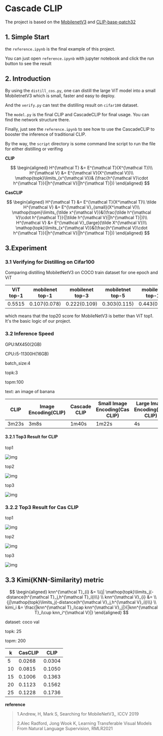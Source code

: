 # Cascade CLIP

The project is based on the [MobilenetV3](https://openaccess.thecvf.com/content_ICCV_2019/html/Howard_Searching_for_MobileNetV3_ICCV_2019_paper.html) and [CLIP-base-patch32](http://proceedings.mlr.press/v139/radford21a)

## 1. Simple Start

the `reference.ipynb` is the final example of this project.

You can just open `reference.ipynb` with jupyter notebook and click the run button to see the result

## 2. Introduction

By using the `distill_cos.py`, one can distill the large ViT model into a small MobiletnetV3 which is small, faster and easy  to deploy. 

And the `verify.py` can test the distilling result on `cifar100` dataset. 

The `model.py` is the final CLIP and CascadeCLIP for final usage. You can find the network structure there.

Finally, just see the `reference.ipynb` to see how to use the CascadeCLIP to booster the inference of traditional CLIP.

By the way, the `script` directory is some command line script to run the file for either distilling or verifing

**CLIP**


$$
\begin{aligned}
H^{\mathcal T} &= E^{\mathcal T}(X^{\mathcal T})\\
H^{\mathcal V} &= E^{\mathcal V}(X^{\mathcal V})\\
\mathop{topk}\limits_{x^{\mathcal V}}& (\frac{h^{\mathcal V}\cdot h^{\mathcal T}}{|h^{\mathcal V}||h^{\mathcal T}|})
\end{aligned}
$$

**CasCLIP**

$$
\begin{aligned}
H^{\mathcal T} &= E^{\mathcal T}(X^\mathcal T)\\
\tilde H^{\mathcal V} &= E^{\mathcal V}_{small}(X^\mathcal V)\\
\mathop{topm}\limits_{\tilde x^{\mathcal V}}&(\frac{\tilde h^{\mathcal V}\cdot h^{\mathcal T}}{|\tilde h^{\mathcal V}||h^{\mathcal T}|})\\
H^{\mathcal V} &= E^{\mathcal V}_{large}(\tilde X^{\mathcal V})\\
\mathop{topk}\limits_{x^{\mathcal V}}&(\frac{h^{\mathcal V}\cdot h^{\mathcal T}}{|h^{\mathcal V}||h^{\mathcal T}|})
\end{aligned}
$$


## 3.Experiment

### 3.1 Verifying for Distilling on Cifar100

Comparing distilling MobiletNetV3 on COCO train dataset for one epoch and ViT 

| ViT top-1 | mobilenet top-1 | mobilenet top-3 | mobiletnet top-5 | mobiletnet top-10 | mobiletnet top-20 |
| --------- | --------------- | --------------- | ---------------- | ----------------- | ----------------- |
| 0.5515    | $0.107(0.078)$  | $0.222(0.109)$  | $0.303(0.115)$   | $0.443(0.122)$    | $0.603(0.118)$    |

which means that the top20 score for MobileNetV3 is better than ViT top1. It's the basic logic of our project.

### 3.2 Inference Speed

GPU:MX450(2GB)

CPU:i5-11300H(16GB)

batch_size:4

topk:3

topm:100

text: an image of banana

| CLIP  | Image Encoding(CLIP) | Cascade CLIP | Small Image Encoding(Cas CLIP) | Large Image Encoding(Cas CLIP) |
| ----- | -------------------- | ------------ | ------------------------------ | ------------------------------ |
| 3m23s | 3m8s                 | 1m40s        | 1m22s                          | 4s                             |

#### 3.2.1 Top3 Result for CLIP

top1

![img](./.images/clip-top1.png)

top2

![img](./.images/clip-top2.png)

top3

![img](./.images/clip-top3.png)

### 3.2.2 Top3 Result for Cas CLIP

top1

![img](./.images/cas-clip-top1.png)

top2

![img](./.images/cas-clip-top2.png)

top3

![img](./.images/cas-clip-top3.png)

## 3.3 Kimi(KNN-Similarity) metric

$$
\begin{aligned}
knn^{\mathcal T}_{i} &= \\{j| \mathop{topk}\limits_j(-distance(h^{\mathcal T}_j,h^{\mathcal T}_i))\\}
\\
knn^{\mathcal V}_{i} &= \\{j|\mathop{topk}\limits_j(-distance(h^{\mathcal V}_j,h^{\mathcal V}_i))\\}
\\
kimi_i &= \frac{|knn^{\mathcal T}_i\cap knn^{\mathcal V}_j|}{|knn^{\mathcal T}_i\cup knn_i^{\mathcal V}|}
\end{aligned}
$$

dataset: coco val

topk: 25

topm: 200

| k    | CasCLIP | CLIP   |
| ---- | ------- | ------ |
| 5    | 0.0268  | 0.0304 |
| 10   | 0.0815  | 0.1050 |
| 15   | 0.1006  | 0.1363 |
| 20   | 0.1123  | 0.1562 |
| 25   | 0.1228  | 0.1736 |




 **reference**

> 1.Andrew,  H, Mark S, Searching for MobileNetV3,, ICCV 2019
>
> 2.Alec Radford, Jong Wook K, Learning Transferable Visual Models From Natural Language Supervision, RMLR2021
